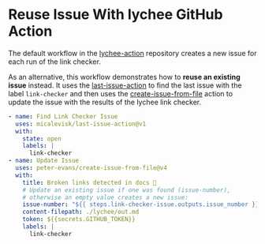 # Reuse Issue With lychee GitHub Action

The default workflow in the
[lychee-action](https://github.com/lycheeverse/lychee-action/) repository
creates a new issue for each run of the link checker.

As an alternative, this workflow demonstrates how to **reuse an existing issue**
instead. It uses the
[last-issue-action](https://github.com/micalevisk/last-issue-action) to find the
last issue with the label `link-checker` and then uses the
[create-issue-from-file](https://github.com/peter-evans/create-issue-from-file)
action to update the issue with the results of the lychee link checker.

```yaml
- name: Find Link Checker Issue
  uses: micalevisk/last-issue-action@v1
  with:
    state: open
    labels: |
      link-checker
- name: Update Issue
  uses: peter-evans/create-issue-from-file@v4
  with:
    title: Broken links detected in docs 🔗
    # Update an existing issue if one was found (issue-number),
    # otherwise an empty value creates a new issue:
    issue-number: "${{ steps.link-checker-issue.outputs.issue_number }}"
    content-filepath: ./lychee/out.md
    token: ${{secrets.GITHUB_TOKEN}}
    labels: |
      link-checker
```
